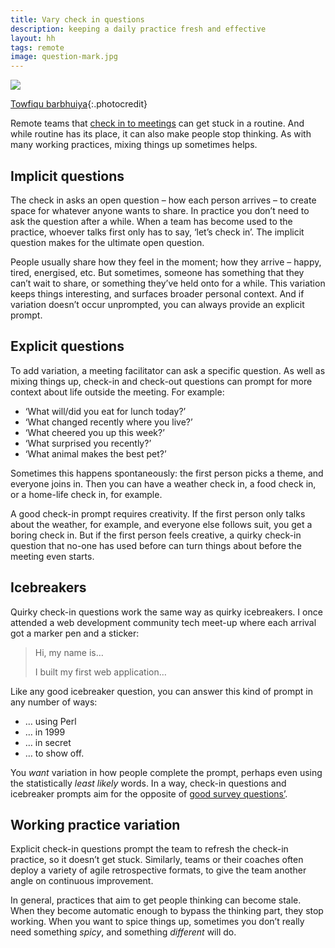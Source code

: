 ```yaml
---
title: Vary check in questions
description: keeping a daily practice fresh and effective
layout: hh
tags: remote
image: question-mark.jpg
---
```


![](question-mark.jpg)

[Towfiqu barbhuiya](https://unsplash.com/photos/oZuBNC-6E2s){:.photocredit}

Remote teams that [check in to meetings](meeting-check-in) can get stuck in a  routine.
And while routine has its place, it can also make people stop thinking.
As with many working practices, mixing things up sometimes helps.

## Implicit questions

The check in asks an open question – how each person arrives – to create space for whatever anyone wants to share.
In practice you don’t need to ask the question after a while.
When a team has become used to the practice, whoever talks first only has to say, ‘let’s check in’.
The implicit question makes for the ultimate open question.

People usually share how they feel in the moment; how they arrive – happy, tired, energised, etc.
But sometimes, someone has something that they can’t wait to share,
or something they’ve held onto for a while.
This variation keeps things interesting, and surfaces broader personal context.
And if variation doesn’t occur unprompted, you can always provide an explicit prompt.

## Explicit questions

To add variation, a meeting facilitator can ask a specific question.
As well as mixing things up, check-in and check-out questions can prompt for more context about life outside the meeting.
For example:

* ‘What will/did you eat for lunch today?’
* ‘What changed recently where you live?’
* ‘What cheered you up this week?’
* ‘What surprised you recently?’
* ‘What animal makes the best pet?’

Sometimes this happens spontaneously: the first person picks a theme, and everyone joins in.
Then you can have a weather check in, a food check in, or a home-life check in, for example.

A good check-in prompt requires creativity.
If the first person only talks about the weather, for example, and everyone else follows suit, you get a boring check in.
But if the first person feels creative,
a quirky check-in question that no-one has used before can turn things about before the meeting even starts.

## Icebreakers

Quirky check-in questions work the same way as quirky icebreakers.
I once attended a web development community tech meet-up where each arrival got a marker pen and a sticker:

> Hi, my name is…
>
> I built my first web application…

Like any good icebreaker question, you can answer this kind of prompt in any number of ways:

* … using Perl
* … in 1999
* … in secret
* … to show off.

You _want_ variation in how people complete the prompt, perhaps even using the statistically _least likely_ words.
In a way, check-in questions and icebreaker prompts aim for the opposite of
[good survey questions’](https://www.boosterconf.no/2025/program/thursday/3_short_talks_and_workshops_cont/kongesalen_2_3/the-psychology-of-surveys-crafting-questions-beyond-yes-or-no/).

## Working practice variation

Explicit check-in questions prompt the team to refresh the check-in practice, so it doesn’t get stuck.
Similarly, teams or their coaches often deploy a variety of agile retrospective formats,
to give the team another angle on continuous improvement.

In general, practices that aim to get people thinking can become stale.
When they become automatic enough to bypass the thinking part, they stop working.
When you want to spice things up, sometimes you don’t really need something _spicy_,
and something _different_ will do.
